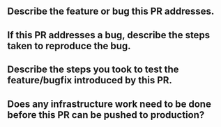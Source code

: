 ## Describe the feature or bug this PR addresses.

## If this PR addresses a bug, describe the steps taken to reproduce the bug.

## Describe the steps you took to test the feature/bugfix introduced by this PR.

## Does any infrastructure work need to be done before this PR can be pushed to production?
